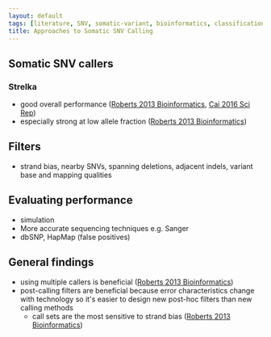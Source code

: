 ```yaml
---
layout: default
tags: [literature, SNV, somatic-variant, bioinformatics, classification]
title: Approaches to Somatic SNV Calling
---
```


## Somatic SNV callers

### Strelka

* good overall performance ([Roberts 2013 Bioinformatics][Roberts 2013 Bioinformatics], [Cai 2016 Sci Rep][Cai 2016 Sci Rep])
* especially strong at low allele fraction ([Roberts 2013 Bioinformatics][Roberts 2013 Bioinformatics])

## Filters

* strand bias, nearby SNVs, spanning deletions, adjacent indels, variant base and mapping qualities

## Evaluating performance

* simulation
* More accurate sequencing techniques e.g. Sanger
* dbSNP, HapMap (false positives)

## General findings

* using multiple callers is beneficial ([Roberts 2013 Bioinformatics][Roberts 2013 Bioinformatics])
* post-calling filters are beneficial because error characteristics change with technology so it's easier to design new post-hoc filters than new calling methods
    * call sets are the most sensitive to strand bias ([Roberts 2013 Bioinformatics][Roberts 2013 Bioinformatics])

[Roberts 2013 Bioinformatics]: https://www.ncbi.nlm.nih.gov/pmc/articles/PMC3753564
[Cai 2016 Sci Rep]: https://www.ncbi.nlm.nih.gov/pmc/articles/PMC5118795/
<!-- MathJax scripts -->
<script type="text/javascript" src="https://cdn.mathjax.org/mathjax/latest/MathJax.js?config=TeX-AMS-MML_HTMLorMML"></script>
